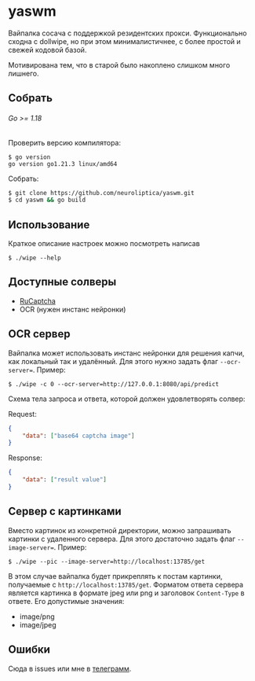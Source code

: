 # yaswm
Вайпалка сосача с поддержкой резидентских прокси. Функционально сходна с dollwipe, но при этом минималистичнее, с более простой и свежей кодовой базой. 

Мотивирована тем, что в старой было накоплено слишком много лишнего.

## Собрать
###### Go >= 1.18
Проверить версию компилятора:

```
$ go version
go version go1.21.3 linux/amd64
```

Собрать:

```bash
$ git clone https://github.com/neuroliptica/yaswm.git
$ cd yaswm && go build
```

## Использование
Краткое описание настроек можно посмотреть написав

```
$ ./wipe --help
```

## Доступные солверы
- [RuCaptcha](https://rucaptcha.com)
- OCR (нужен инстанс нейронки)

## OCR сервер
Вайпалка может использовать инстанс нейронки для решения капчи, как локальный так и удалённый. Для этого нужно задать флаг `--ocr-server=`. Пример:

```
$ ./wipe -c 0 --ocr-server=http://127.0.0.1:8080/api/predict 
```

Схема тела запроса и ответа, которой должен удовлетворять солвер:

Request:
```json
{
    "data": ["base64 captcha image"]
}
```

Response:
```json
{
    "data": ["result value"]
}
```

## Сервер с картинками
Вместо картинок из конкретной директории, можно запрашивать картинки с удаленного сервера. Для этого достаточно задать флаг `--image-server=`. Пример:

```
$ ./wipe --pic --image-server=http://localhost:13785/get
```

В этом случае вайпалка будет прикреплять к постам картинки, получаемые с `http://localhost:13785/get`. Форматом ответа сервера является картинка в формате jpeg или png и заголовок `Content-Type` в ответе. Его допустимые значения:
- image/png
- image/jpeg

## Ошибки
Сюда в issues или мне в [телеграмм](https://t.me/seharehare).
